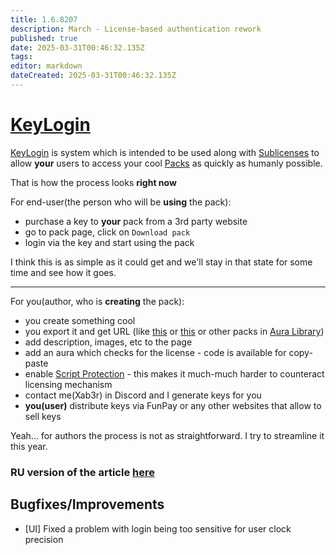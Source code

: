 ```yaml
---
title: 1.6.8207
description: March - License-based authentication rework
published: true
date: 2025-03-31T00:46:32.135Z
tags: 
editor: markdown
dateCreated: 2025-03-31T00:46:32.135Z
---
```


# [KeyLogin](/features/keylogin)
[KeyLogin](/features/keylogin) is system which is intended to be used along with [Sublicenses](/features/sublicenses) to allow **your** users to access your cool [Packs](/features/packs) as quickly as humanly possible. 

That is how the process looks **right now**

For end-user(the person who will be **using** the pack):
- purchase a key to **your** pack from a 3rd party website
- go to pack page, click on `Download pack`
- login via the key and start using the pack

I think this is as simple as it could get and we'll stay in that state for some time and see how it goes.

--- 

For you(author, who is **creating** the pack):
- you create something cool
- you export it and get URL (like [this](https://eu.eyeauras.net/share/S202503032233289fPxqP4AA0N0) or [this](https://eu.eyeauras.net/share/S202501090436317xjW3IVh0e4L) or other packs in [Aura Library](https://eu.eyeauras.net/library))
- add description, images, etc to the page
- add an aura which checks for the license - code is available for copy-paste
- enable [Script Protection](/features/script-protection) - this makes it much-much harder to counteract licensing mechanism
- contact me(Xab3r) in Discord and I generate keys for you
- **you(user)** distribute keys via FunPay or any other websites that allow to sell keys 

Yeah... for authors the process is not as straightforward. I try to streamline it this year. 


### RU version of the article [here](/ru/features/keylogin)


## Bugfixes/Improvements
- [UI] Fixed a problem with login being too sensitive for user clock precision




